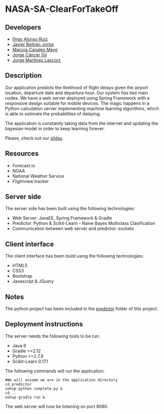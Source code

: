 # NASA-SA-ClearForTakeOff

## Developers
* [Íñigo Alonso Ruiz](https://github.com/Shathe)
* [Javier Beltrán Jorba](https://github.com/MrJavo94)
* [Marcos Canales Mayo](https://github.com/MarcosCM) 
* [Jorge Cáncer Gil](https://github.com/jorcox)
* [Jorge Martínez Lascorz](https://github.com/JorgeCoke)

## Description
Our application predicts the likelihood of flight delays given the airport location, departure date and departure hour. Our system has two main nodes. We have a web server deployed using Spring Framework with a responsive design suitable for mobile devices. The magic happens in a Python calculation server implementing machine learning algorithms, which is able to estimate the probabilities of delaying.

The application is constantly taking data from the internet and updating the bayesian model in order to keep learning forever.

Please, check out our [slides](http://es.slideshare.net/JorgeCncerGil/timeflies-spaceapps-nasa-zaragoza).

## Resources
* Forecast.io
* NOAA
* National Weather Service
* Flightview tracker

## Server side
The server side has been built using the following technologies:
* Web Server: JavaEE, Spring Framework & Gradle
* Predictor: Python & Scikit-Learn - Naive Bayes Multiclass Clasification
* Communication between web server and predictor: sockets

## Client interface
The client interface has been build using the following technologies:
* HTML5
* CSS3
* Bootstrap
* Javascript & JQuery

## Notes
The python project has been included in the [predictor](predictor) folder of this project.

## Deployment instructions
The server needs the following tools to be run:
* Java 8
* Gradle >=2.12
* Python >=2.7.9
* Scikit-Learn 0.17.1

The following commands will run the application:
```
#We will assume we are in the application directory
cd predictor
nohup python complete.py &
cd ..
nohup gradle run &
```
The web server will now be listening on port 8080.
